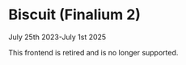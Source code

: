 # Biscuit (Finalium 2)
July 25th 2023-July 1st 2025

This frontend is retired and is no longer supported.
